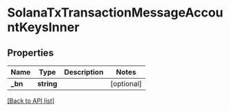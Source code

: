 # SolanaTxTransactionMessageAccountKeysInner

## Properties

Name | Type | Description | Notes
------------ | ------------- | ------------- | -------------
**_bn** | **string** |  | [optional]

[[Back to API list]](../../README.md#api-endpoints)
